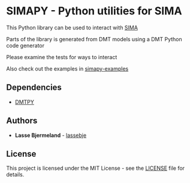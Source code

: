 SIMAPY - Python utilities for SIMA
=================================================================

This Python library can be used to interact with [SIMA](https://www.dnv.com/services/marine-operations-and-mooring-analysis-software-sima-2324)

Parts of the library is generated from DMT models using a DMT Python code generator

Please examine the tests for ways to interact

Also check out the examples in [simapy-examples](https://github.com/SINTEF/simapy-examples)

## Dependencies

* [DMTPY](https://github.com/SINTEF/dmtpy)

## Authors

* **Lasse Bjermeland** - [lassebje](https://github.com/lassebje)

## License

This project is licensed under the MIT License - see the [LICENSE](LICENSE) file for details.